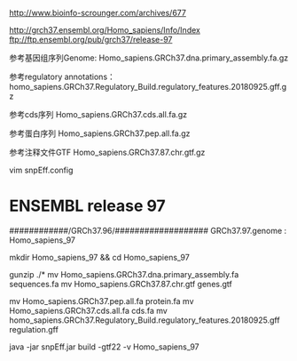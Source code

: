 http://www.bioinfo-scrounger.com/archives/677

http://grch37.ensembl.org/Homo_sapiens/Info/Index
ftp://ftp.ensembl.org/pub/grch37/release-97

参考基因组序列Genome:
Homo_sapiens.GRCh37.dna.primary_assembly.fa.gz

参考regulatory annotations：
homo_sapiens.GRCh37.Regulatory_Build.regulatory_features.20180925.gff.gz

参考cds序列
Homo_sapiens.GRCh37.cds.all.fa.gz

参考蛋白序列
Homo_sapiens.GRCh37.pep.all.fa.gz

参考注释文件GTF
Homo_sapiens.GRCh37.87.chr.gtf.gz


vim snpEff.config

# ENSEMBL release 97
############/GRCh37.96/###################
GRCh37.97.genome : Homo_sapiens_97

mkdir Homo_sapiens_97 && cd Homo_sapiens_97

gunzip ./*
mv Homo_sapiens.GRCh37.dna.primary_assembly.fa sequences.fa
mv Homo_sapiens.GRCh37.87.chr.gtf genes.gtf

mv Homo_sapiens.GRCh37.pep.all.fa protein.fa
mv Homo_sapiens.GRCh37.cds.all.fa cds.fa
mv homo_sapiens.GRCh37.Regulatory_Build.regulatory_features.20180925.gff regulation.gff


java -jar snpEff.jar build -gtf22 -v Homo_sapiens_97
